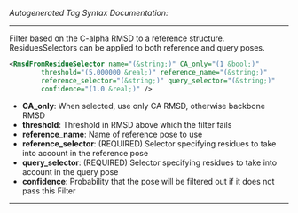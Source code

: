 <!-- THIS IS AN AUTOGENERATED FILE: Don't edit it directly, instead change the schema definition in the code itself. -->

_Autogenerated Tag Syntax Documentation:_

---
Filter based on the C-alpha RMSD to a reference structure. ResiduesSelectors can be applied to both reference and query poses.

```xml
<RmsdFromResidueSelector name="(&string;)" CA_only="(1 &bool;)"
        threshold="(5.000000 &real;)" reference_name="(&string;)"
        reference_selector="(&string;)" query_selector="(&string;)"
        confidence="(1.0 &real;)" />
```

-   **CA_only**: When selected, use only CA RMSD, otherwise backbone RMSD
-   **threshold**: Threshold in RMSD above which the filter fails
-   **reference_name**: Name of reference pose to use
-   **reference_selector**: (REQUIRED) Selector specifying residues to take into account in the reference pose
-   **query_selector**: (REQUIRED) Selector specifying residues to take into account in the query pose
-   **confidence**: Probability that the pose will be filtered out if it does not pass this Filter

---
